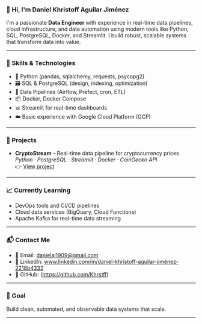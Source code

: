 ### 👋 Hi, I'm Daniel Khristoff Aguilar Jiménez

I'm a passionate **Data Engineer** with experience in real-time data pipelines, cloud infrastructure, and data automation using modern tools like Python, SQL, PostgreSQL, Docker, and Streamlit. I build robust, scalable systems that transform data into value.

---

### 🧠 Skills & Technologies

- 🐍 Python (pandas, sqlalchemy, requests, psycopg2)
- 🗃️ SQL & PostgreSQL (design, indexing, optimization)
- 🧰 Data Pipelines (Airflow, Prefect, cron, ETL)
- 📦 Docker, Docker Compose
- 📊 Streamlit for real-time dashboards
- ☁️ Basic experience with Google Cloud Platform (GCP)

---

### 🔧 Projects

- **CryptoStream** – Real-time data pipeline for cryptocurrency prices  
  *Python · PostgreSQL · Streamlit · Docker · CoinGecko API*  
  👉 [View project](https://github.com/Khrstff/CryptoStream)


---

### 📈 Currently Learning

- DevOps tools and CI/CD pipelines  
- Cloud data services (BigQuery, Cloud Functions)  
- Apache Kafka for real-time data streaming

---

### 📬 Contact Me

- 📧 Email: danielaj1909@gmail.com  
- 💼 LinkedIn: www.linkedin.com/in/daniel-khristoff-aguilar-jiménez-2218b4332  
- 📂 GitHub: (https://github.com/Khrstff)

---

### 🧭 Goal

Build clean, automated, and observable data systems that scale.

---

